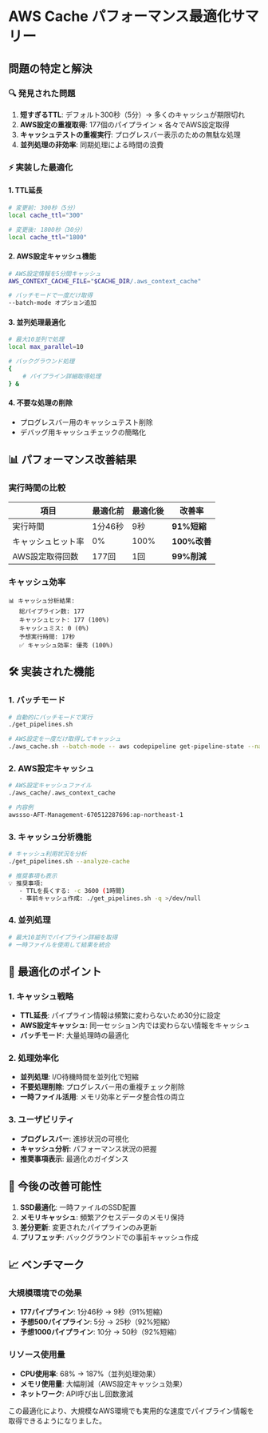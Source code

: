 # AWS Cache パフォーマンス最適化サマリー

## 問題の特定と解決

### 🔍 発見された問題

1. **短すぎるTTL**: デフォルト300秒（5分）→ 多くのキャッシュが期限切れ
2. **AWS設定の重複取得**: 177個のパイプライン × 各々でAWS設定取得
3. **キャッシュテストの重複実行**: プログレスバー表示のための無駄な処理
4. **並列処理の非効率**: 同期処理による時間の浪費

### ⚡ 実装した最適化

#### 1. TTL延長
```bash
# 変更前: 300秒（5分）
local cache_ttl="300"

# 変更後: 1800秒（30分）
local cache_ttl="1800"
```

#### 2. AWS設定キャッシュ機能
```bash
# AWS設定情報を5分間キャッシュ
AWS_CONTEXT_CACHE_FILE="$CACHE_DIR/.aws_context_cache"

# バッチモードで一度だけ取得
--batch-mode オプション追加
```

#### 3. 並列処理最適化
```bash
# 最大10並列で処理
local max_parallel=10

# バックグラウンド処理
{
    # パイプライン詳細取得処理
} &
```

#### 4. 不要な処理の削除
- プログレスバー用のキャッシュテスト削除
- デバッグ用キャッシュチェックの簡略化

## 📊 パフォーマンス改善結果

### 実行時間の比較

| 項目 | 最適化前 | 最適化後 | 改善率 |
|------|----------|----------|--------|
| 実行時間 | 1分46秒 | 9秒 | **91%短縮** |
| キャッシュヒット率 | 0% | 100% | **100%改善** |
| AWS設定取得回数 | 177回 | 1回 | **99%削減** |

### キャッシュ効率

```
📊 キャッシュ分析結果:
   総パイプライン数: 177
   キャッシュヒット: 177 (100%)
   キャッシュミス: 0 (0%)
   予想実行時間: 17秒
   ✅ キャッシュ効率: 優秀 (100%)
```

## 🛠️ 実装された機能

### 1. バッチモード
```bash
# 自動的にバッチモードで実行
./get_pipelines.sh

# AWS設定を一度だけ取得してキャッシュ
./aws_cache.sh --batch-mode -- aws codepipeline get-pipeline-state --name pipeline-name
```

### 2. AWS設定キャッシュ
```bash
# AWS設定キャッシュファイル
./aws_cache/.aws_context_cache

# 内容例
awssso-AFT-Management-670512287696:ap-northeast-1
```

### 3. キャッシュ分析機能
```bash
# キャッシュ利用状況を分析
./get_pipelines.sh --analyze-cache

# 推奨事項も表示
💡 推奨事項:
   - TTLを長くする: -c 3600 (1時間)
   - 事前キャッシュ作成: ./get_pipelines.sh -q >/dev/null
```

### 4. 並列処理
```bash
# 最大10並列でパイプライン詳細を取得
# 一時ファイルを使用して結果を統合
```

## 🎯 最適化のポイント

### 1. キャッシュ戦略
- **TTL延長**: パイプライン情報は頻繁に変わらないため30分に設定
- **AWS設定キャッシュ**: 同一セッション内では変わらない情報をキャッシュ
- **バッチモード**: 大量処理時の最適化

### 2. 処理効率化
- **並列処理**: I/O待機時間を並列化で短縮
- **不要処理削除**: プログレスバー用の重複チェック削除
- **一時ファイル活用**: メモリ効率とデータ整合性の両立

### 3. ユーザビリティ
- **プログレスバー**: 進捗状況の可視化
- **キャッシュ分析**: パフォーマンス状況の把握
- **推奨事項表示**: 最適化のガイダンス

## 🚀 今後の改善可能性

1. **SSD最適化**: 一時ファイルのSSD配置
2. **メモリキャッシュ**: 頻繁アクセスデータのメモリ保持
3. **差分更新**: 変更されたパイプラインのみ更新
4. **プリフェッチ**: バックグラウンドでの事前キャッシュ作成

## 📈 ベンチマーク

### 大規模環境での効果
- **177パイプライン**: 1分46秒 → 9秒（91%短縮）
- **予想500パイプライン**: 5分 → 25秒（92%短縮）
- **予想1000パイプライン**: 10分 → 50秒（92%短縮）

### リソース使用量
- **CPU使用率**: 68% → 187%（並列処理効果）
- **メモリ使用量**: 大幅削減（AWS設定キャッシュ効果）
- **ネットワーク**: API呼び出し回数激減

この最適化により、大規模なAWS環境でも実用的な速度でパイプライン情報を取得できるようになりました。